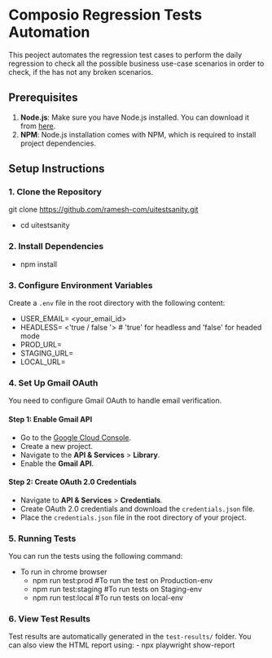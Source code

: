 # Composio Regression Tests Automation

This peoject automates the regression test cases to perform the daily regression to check all the possible business use-case scenarios in order to check, if the has not any broken scenarios.
## Prerequisites

1. **Node.js**: Make sure you have Node.js installed. You can download it from [here](https://nodejs.org/).
2. **NPM**: Node.js installation comes with NPM, which is required to install project dependencies.

## Setup Instructions

### 1. Clone the Repository

git clone https://github.com/ramesh-com/uitestsanity.git
   - cd uitestsanity

### 2. Install Dependencies
   - npm install

### 3. Configure Environment Variables

Create a `.env` file in the root directory with the following content:
 - USER_EMAIL= <your_email_id>
 - HEADLESS= <'true / false '>  # 'true' for headless and 'false' for headed mode
 - PROD_URL= <production-url>
 - STAGING_URL= <staging-url>
 - LOCAL_URL= <local-url>

### 4. Set Up Gmail OAuth

You need to configure Gmail OAuth to handle email verification.

#### Step 1: Enable Gmail API

- Go to the [Google Cloud Console](https://console.developers.google.com/).
- Create a new project.
- Navigate to the **API & Services** > **Library**.
- Enable the **Gmail API**.

#### Step 2: Create OAuth 2.0 Credentials

- Navigate to **API & Services** > **Credentials**.
- Create OAuth 2.0 credentials and download the `credentials.json` file.
- Place the `credentials.json` file in the root directory of your project.

### 5. Running Tests
You can run the tests using the following command:

- To run in chrome browser 
    - npm run test:prod #To run the test on Production-env
    - npm run test:staging #To run tests on Staging-env
    - npm run test:local  #To run tests on local-env  

### 6. View Test Results
Test results are automatically generated in the `test-results/` folder. You can also view the HTML report using:
    - npx playwright show-report
